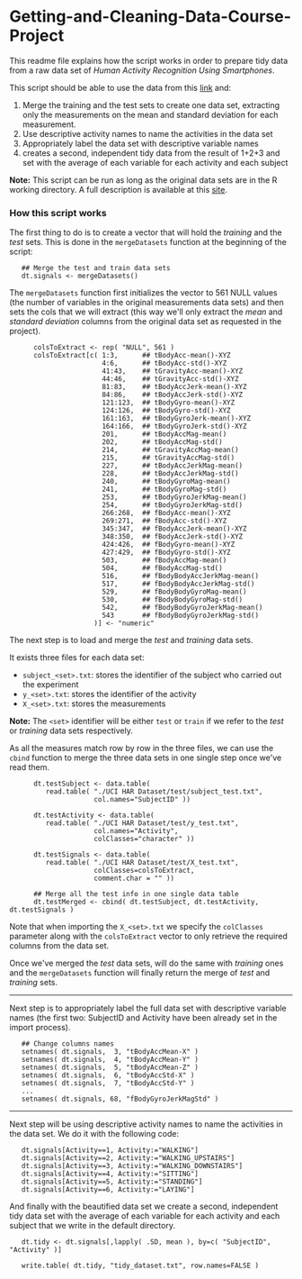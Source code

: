 Getting-and-Cleaning-Data-Course-Project
========================================

This readme file explains how the script works in order to prepare tidy data from a raw data set of _Human Activity Recognition Using Smartphones_.

This script should be able to use the data from this [link](https://d396qusza40orc.cloudfront.net/getdata%2Fprojectfiles%2FUCI%20HAR%20Dataset.zip) and:  
1. Merge the training and the test sets to create one data set, extracting only the measurements on the mean and standard deviation for each measurement.  
2. Use descriptive activity names to name the activities in the data set  
3. Appropriately label the data set with descriptive variable names  
4. creates a second, independent tidy data from the result of 1+2+3 and set with the average of each variable for each activity and each subject  
  
**Note:** This script can be run as long as the original data sets are in the R working directory. A full description is available at this [site](http://archive.ics.uci.edu/ml/datasets/Human+Activity+Recognition+Using+Smartphones).
  
### How this script works  
  
The first thing to do is to create a vector that will hold the _training_ and the _test_ sets. This is done in the `mergeDatasets` function at the beginning of the script:

```
   ## Merge the test and train data sets
   dt.signals <- mergeDatasets()
```
  
The `mergeDatasets` function first initializes the vector to 561 NULL values (the number of variables in the original measurements data sets) and then sets the cols that we will extract (this way we'll only extract the _mean_ and _standard deviation_ columns from the original data set as requested in the project).

```
      colsToExtract <- rep( "NULL", 561 )
      colsToExtract[c( 1:3,      ## tBodyAcc-mean()-XYZ
                       4:6,      ## tBodyAcc-std()-XYZ
                       41:43,    ## tGravityAcc-mean()-XYZ
                       44:46,    ## tGravityAcc-std()-XYZ
                       81:83,    ## tBodyAccJerk-mean()-XYZ
                       84:86,    ## tBodyAccJerk-std()-XYZ
                       121:123,  ## tBodyGyro-mean()-XYZ
                       124:126,  ## tBodyGyro-std()-XYZ
                       161:163,  ## tBodyGyroJerk-mean()-XYZ
                       164:166,  ## tBodyGyroJerk-std()-XYZ
                       201,      ## tBodyAccMag-mean()
                       202,      ## tBodyAccMag-std()
                       214,      ## tGravityAccMag-mean()
                       215,      ## tGravityAccMag-std()
                       227,      ## tBodyAccJerkMag-mean()
                       228,      ## tBodyAccJerkMag-std()
                       240,      ## tBodyGyroMag-mean()
                       241,      ## tBodyGyroMag-std()
                       253,      ## tBodyGyroJerkMag-mean()
                       254,      ## tBodyGyroJerkMag-std()
                       266:268,  ## fBodyAcc-mean()-XYZ
                       269:271,  ## fBodyAcc-std()-XYZ
                       345:347,  ## fBodyAccJerk-mean()-XYZ
                       348:350,  ## fBodyAccJerk-std()-XYZ
                       424:426,  ## fBodyGyro-mean()-XYZ
                       427:429,  ## fBodyGyro-std()-XYZ
                       503,      ## fBodyAccMag-mean()
                       504,      ## fBodyAccMag-std()
                       516,      ## fBodyBodyAccJerkMag-mean()
                       517,      ## fBodyBodyAccJerkMag-std()
                       529,      ## fBodyBodyGyroMag-mean()
                       530,      ## fBodyBodyGyroMag-std()
                       542,      ## fBodyBodyGyroJerkMag-mean()
                       543       ## fBodyBodyGyroJerkMag-std()
                     )] <- "numeric"
```

The next step is to load and merge the _test_ and _training_ data sets. 

It exists three files for each data set:
* `subject_<set>.txt`: stores the identifier of the subject who carried out the experiment
* `y_<set>.txt`: stores the identifier of the activity
* `X_<set>.txt`: stores the measurements

**Note:** The `<set>` identifier will be either `test` or `train` if we refer to the _test_ or _training_ data sets respectively.

As all the measures match row by row in the three files, we can use the `cbind` function to merge the three data sets in one single step once we've read them.

```
      dt.testSubject <- data.table(
         read.table( "./UCI HAR Dataset/test/subject_test.txt",
                     col.names="SubjectID" ))
      
      dt.testActivity <- data.table(
         read.table( "./UCI HAR Dataset/test/y_test.txt",
                     col.names="Activity", 
                     colClasses="character" ))
      
      dt.testSignals <- data.table(
         read.table( "./UCI HAR Dataset/test/X_test.txt",
                     colClasses=colsToExtract,
                     comment.char = "" ))

      ## Merge all the test info in one single data table
      dt.testMerged <- cbind( dt.testSubject, dt.testActivity, dt.testSignals )
```

Note that when importing the `X_<set>.txt` we specify the `colClasses` parameter along with the `colsToExtract` vector to only retrieve the required columns from the data set. 

Once we've merged the _test_ data sets, will do the same with _training_ ones and the  `mergeDatasets` function will finally return the merge of _test_ and _training_ sets.

*****

Next step is to appropriately label the full data set with descriptive variable names (the first two: SubjectID and Activity have been already set in the import process).

```
   ## Change columns names   
   setnames( dt.signals,  3, "tBodyAccMean-X" )
   setnames( dt.signals,  4, "tBodyAccMean-Y" )
   setnames( dt.signals,  5, "tBodyAccMean-Z" )
   setnames( dt.signals,  6, "tBodyAccStd-X" )
   setnames( dt.signals,  7, "tBodyAccStd-Y" )
   ...
   setnames( dt.signals, 68, "fBodyGyroJerkMagStd" )
```

*****

Next step will be using descriptive activity names to name the activities in the data set. We do it with the following code:

```
   dt.signals[Activity==1, Activity:="WALKING"]
   dt.signals[Activity==2, Activity:="WALKING_UPSTAIRS"]
   dt.signals[Activity==3, Activity:="WALKING_DOWNSTAIRS"]
   dt.signals[Activity==4, Activity:="SITTING"]
   dt.signals[Activity==5, Activity:="STANDING"]
   dt.signals[Activity==6, Activity:="LAYING"]
```

And finally with the beautified data set we create a second, independent tidy data set with the average of each variable for each activity and each subject that we write in the default directory.

```
   dt.tidy <- dt.signals[,lapply( .SD, mean ), by=c( "SubjectID", "Activity" )]
   
   write.table( dt.tidy, "tidy_dataset.txt", row.names=FALSE )
```

